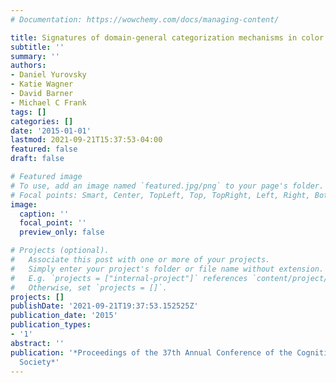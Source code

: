 ```yaml
---
# Documentation: https://wowchemy.com/docs/managing-content/

title: Signatures of domain-general categorization mechanisms in color word learning
subtitle: ''
summary: ''
authors:
- Daniel Yurovsky
- Katie Wagner
- David Barner
- Michael C Frank
tags: []
categories: []
date: '2015-01-01'
lastmod: 2021-09-21T15:37:53-04:00
featured: false
draft: false

# Featured image
# To use, add an image named `featured.jpg/png` to your page's folder.
# Focal points: Smart, Center, TopLeft, Top, TopRight, Left, Right, BottomLeft, Bottom, BottomRight.
image:
  caption: ''
  focal_point: ''
  preview_only: false

# Projects (optional).
#   Associate this post with one or more of your projects.
#   Simply enter your project's folder or file name without extension.
#   E.g. `projects = ["internal-project"]` references `content/project/deep-learning/index.md`.
#   Otherwise, set `projects = []`.
projects: []
publishDate: '2021-09-21T19:37:53.152525Z'
publication_date: '2015'
publication_types:
- '1'
abstract: ''
publication: '*Proceedings of the 37th Annual Conference of the Cognitive Science
  Society*'
---
```

